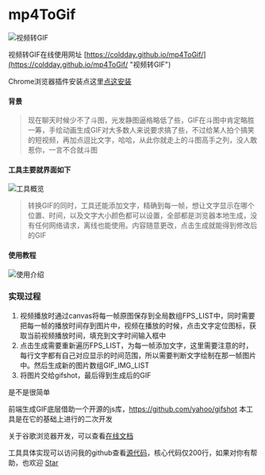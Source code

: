 # mp4ToGif
![](https://raw.githubusercontent.com/ColdDay/mp4ToGif/master/demo-1.gif "视频转GIF")   

视频转GIF在线使用网址 [https://coldday.github.io/mp4ToGif/](https://coldday.github.io/mp4ToGif/ "视频转GIF")

Chrome浏览器插件安装点这里[点这安装](https://chrome.google.com/webstore/detail/%E8%A7%86%E9%A2%91%E8%BD%ACgif/leddonjpeickjppkdpmojghbikcimbca "视频转GIF")

#### 背景   
> 现在聊天时候少不了斗图，光发静图逼格略低了些，GIF在斗图中肯定略胜一筹，手绘动画生成GIF对大多数人来说要求搞了些，不过给某人拍个搞笑的短视频，再加点逗比文字，哈哈，从此你就走上的斗图高手之列，没人敢惹你，一言不合就斗图

#### 工具主要就界面如下
![](https://user-gold-cdn.xitu.io/2019/1/5/1681d6c44a63f4c1?w=1148&h=704&f=png&s=303333 "工具概览")

> 转换GIF的同时，工具还能添加文字，精确到每一帧，想让文字显示在哪个位置、时间，以及文字大小颜色都可以设置，全部都是浏览器本地生成，没有任何网络请求，离线也能使用。内容随意更改，点击生成就能得到修改后的GIF

#### 使用教程
![](https://user-gold-cdn.xitu.io/2019/1/5/1681d7a6ff5588ad?w=1064&h=1420&f=png&s=342611 "使用介绍")
    
### 实现过程
1. 视频播放时通过canvas将每一帧原图保存到全局数组FPS_LIST中，同时需要把每一帧的播放时间存到图片中，视频在播放的时候，点击文字定位图标，获取当前视频播放时间，填充到文字时间输入框中
2. 点击生成需要重新遍历FPS_LIST，为每一帧添加文字，这里需要注意的时，每行文字都有自己对应显示的时间范围，所以需要判断文字绘制在那一帧图片中。然后生成新的图片数组GIF_IMG_LIST
3. 将图片交给gifshot，最后得到生成后的GIF

是不是很简单

前端生成GIF底层借助一个开源的js库，https://github.com/yahoo/gifshot
本工具是在它的基础上进行的二次开发

关于谷歌浏览器开发，可以查看[在线文档](https://github.com/kaola-fed/blog/issues/25 "视频转GIF")

工具具体实现可以访问我的github查看[源代码](https://github.com/ColdDay/mp4ToGif "视频转GIF")，核心代码仅200行，如果对你有帮助，也欢迎 [Star](https://github.com/ColdDay/mp4ToGif "mp4ToGif")
